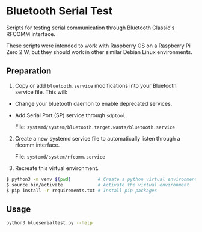 # Bluetooth Serial Test

Scripts for testing serial communication through Bluetooth Classic's RFCOMM interface.

These scripts were intended to work with Raspberry OS on a Raspberry Pi Zero 2 W, but they should work in other similar Debian Linux environments.

## Preparation

1. Copy or add `bluetooth.service` modifications into your Bluetooth service file. This will:
  * Change your bluetooth daemon to enable deprecated services.
  * Add Serial Port (SP) service through `sdptool`.

    File: `systemd/system/bluetooth.target.wants/bluetooth.service`

2. Create a new systemd service file to automatically listen through a rfcomm interface.

    File: `systemd/system/rfcomm.service`

3. Recreate this virtual environment.

```bash
$ python3 -m venv $(pwd)          # Create a python virtual environment in the current directory
$ source bin/activate             # Activate the virtual environment
$ pip install -r requirements.txt # Install pip packages
```

## Usage

```bash
python3 blueserialtest.py --help
```

